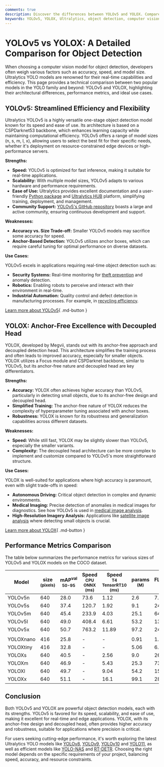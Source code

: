 ```yaml
---
comments: true
description: Discover the differences between YOLOv5 and YOLOX. Compare performance, accuracy, and use cases to choose the best object detection model for your needs.
keywords: YOLOv5, YOLOX, Ultralytics, object detection, computer vision, AI models, YOLO comparison, model performance, machine learning
---
```


# YOLOv5 vs YOLOX: A Detailed Comparison for Object Detection

When choosing a computer vision model for object detection, developers often weigh various factors such as accuracy, speed, and model size. Ultralytics YOLO models are renowned for their real-time capabilities and efficiency. This page provides a technical comparison between two popular models in the YOLO family and beyond: YOLOv5 and YOLOX, highlighting their architectural differences, performance metrics, and ideal use cases.

<script async src="https://cdn.jsdelivr.net/npm/chart.js"></script>
<script defer src="../../javascript/benchmark.js"></script>

<canvas id="modelComparisonChart" width="1024" height="400" active-models='["YOLOv5", "YOLOX"]'></canvas>

## YOLOv5: Streamlined Efficiency and Flexibility

Ultralytics YOLOv5 is a highly versatile one-stage object detection model known for its speed and ease of use. Its architecture is based on a CSPDarknet53 backbone, which enhances learning capacity while maintaining computational efficiency. YOLOv5 offers a range of model sizes (n, s, m, l, x), allowing users to select the best fit for their specific needs, whether it's deployment on resource-constrained edge devices or high-performance servers.

**Strengths:**

- **Speed:** YOLOv5 is optimized for fast inference, making it suitable for real-time applications.
- **Scalability:** With multiple model sizes, YOLOv5 adapts to various hardware and performance requirements.
- **Ease of Use:** Ultralytics provides excellent documentation and a user-friendly [Python package](https://pypi.org/project/ultralytics/) and [Ultralytics HUB](https://www.ultralytics.com/hub) platform, simplifying training, deployment, and management.
- **Community Support:** [YOLOv5's GitHub repository](https://github.com/ultralytics/yolov5) boasts a large and active community, ensuring continuous development and support.

**Weaknesses:**

- **Accuracy vs. Size Trade-off:** Smaller YOLOv5 models may sacrifice some accuracy for speed.
- **Anchor-Based Detection:** YOLOv5 utilizes anchor boxes, which can require careful tuning for optimal performance on diverse datasets.

**Use Cases:**

YOLOv5 excels in applications requiring real-time object detection such as:

- **Security Systems:** Real-time monitoring for [theft prevention](https://www.ultralytics.com/blog/computer-vision-for-theft-prevention-enhancing-security) and anomaly detection.
- **Robotics:** Enabling robots to perceive and interact with their environment in real-time.
- **Industrial Automation:** Quality control and defect detection in manufacturing processes. For example, in [recycling efficiency](https://www.ultralytics.com/blog/recycling-efficiency-the-power-of-vision-ai-in-automated-sorting).

[Learn more about YOLOv5](https://docs.ultralytics.com/models/yolov5/){ .md-button }

## YOLOX: Anchor-Free Excellence with Decoupled Head

YOLOX, developed by Megvii, stands out with its anchor-free approach and decoupled detection head. This architecture simplifies the training process and often leads to improved accuracy, especially for smaller objects. YOLOX utilizes a Focus module and CSPDarknet backbone, similar to YOLOv5, but its anchor-free nature and decoupled head are key differentiators.

**Strengths:**

- **Accuracy:** YOLOX often achieves higher accuracy than YOLOv5, particularly in detecting small objects, due to its anchor-free design and decoupled head.
- **Simplified Training:** The anchor-free nature of YOLOX reduces the complexity of hyperparameter tuning associated with anchor boxes.
- **Robustness:** YOLOX is known for its robustness and generalization capabilities across different datasets.

**Weaknesses:**

- **Speed:** While still fast, YOLOX may be slightly slower than YOLOv5, especially the smaller variants.
- **Complexity:** The decoupled head architecture can be more complex to implement and customize compared to YOLOv5's more straightforward structure.

**Use Cases:**

YOLOX is well-suited for applications where high accuracy is paramount, even with slight trade-offs in speed:

- **Autonomous Driving:** Critical object detection in complex and dynamic environments.
- **Medical Imaging:** Precise detection of anomalies in medical images for diagnostics. See how YOLOv5 is used in [medical image analysis](https://www.ultralytics.com/glossary/medical-image-analysis).
- **High-Resolution Imagery Analysis:** Applications like [satellite image analysis](https://www.ultralytics.com/blog/using-computer-vision-to-analyse-satellite-imagery) where detecting small objects is crucial.

[Learn more about YOLOX](https://arxiv.org/abs/2107.08430){ .md-button }

## Performance Metrics Comparison

The table below summarizes the performance metrics for various sizes of YOLOv5 and YOLOX models on the COCO dataset.

| Model     | size<br><sup>(pixels) | mAP<sup>val<br>50-95 | Speed<br><sup>CPU ONNX<br>(ms) | Speed<br><sup>T4 TensorRT10<br>(ms) | params<br><sup>(M) | FLOPs<br><sup>(B) |
| --------- | --------------------- | -------------------- | ------------------------------ | ----------------------------------- | ------------------ | ----------------- |
| YOLOv5n   | 640                   | 28.0                 | 73.6                           | 1.12                                | 2.6                | 7.7               |
| YOLOv5s   | 640                   | 37.4                 | 120.7                          | 1.92                                | 9.1                | 24.0              |
| YOLOv5m   | 640                   | 45.4                 | 233.9                          | 4.03                                | 25.1               | 64.2              |
| YOLOv5l   | 640                   | 49.0                 | 408.4                          | 6.61                                | 53.2               | 135.0             |
| YOLOv5x   | 640                   | 50.7                 | 763.2                          | 11.89                               | 97.2               | 246.4             |
|           |                       |                      |                                |                                     |                    |                   |
| YOLOXnano | 416                   | 25.8                 | -                              | -                                   | 0.91               | 1.08              |
| YOLOXtiny | 416                   | 32.8                 | -                              | -                                   | 5.06               | 6.45              |
| YOLOXs    | 640                   | 40.5                 | -                              | 2.56                                | 9.0                | 26.8              |
| YOLOXm    | 640                   | 46.9                 | -                              | 5.43                                | 25.3               | 73.8              |
| YOLOXl    | 640                   | 49.7                 | -                              | 9.04                                | 54.2               | 155.6             |
| YOLOXx    | 640                   | 51.1                 | -                              | 16.1                                | 99.1               | 281.9             |

## Conclusion

Both YOLOv5 and YOLOX are powerful object detection models, each with its strengths. YOLOv5 is favored for its speed, scalability, and ease of use, making it excellent for real-time and edge applications. YOLOX, with its anchor-free design and decoupled head, often provides higher accuracy and robustness, suitable for applications where precision is critical.

For users seeking cutting-edge performance, it's worth exploring the latest Ultralytics YOLO models like [YOLOv8](https://www.ultralytics.com/yolo), [YOLOv9](https://docs.ultralytics.com/models/yolov9/), [YOLOv10](https://docs.ultralytics.com/models/yolov10/) and [YOLO11](https://docs.ultralytics.com/models/yolo11/), as well as efficient models like [YOLO-NAS](https://docs.ultralytics.com/models/yolo-nas/) and [RT-DETR](https://docs.ultralytics.com/models/rtdetr/). Choosing the right model depends on the specific requirements of your project, balancing speed, accuracy, and resource constraints.
